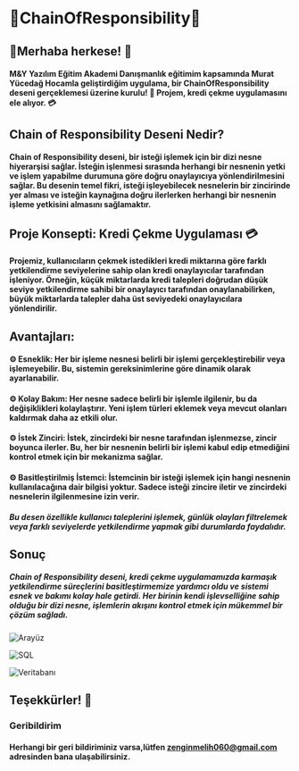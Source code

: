 # 🚀ChainOfResponsibility🚀

##  🌟Merhaba herkese! 🌟

####  M&Y Yazılım Eğitim Akademi Danışmanlık eğitimim kapsamında Murat Yücedağ Hocamla geliştirdiğim uygulama, bir ChainOfResponsibility deseni gerçeklemesi üzerine kurulu! 🎉 Projem, kredi çekme uygulamasını ele alıyor. 💳

## Chain of Responsibility Deseni Nedir?
#### Chain of Responsibility deseni, bir isteği işlemek için bir dizi nesne hiyerarşisi sağlar. İsteğin işlenmesi sırasında herhangi bir nesnenin yetki ve işlem yapabilme durumuna göre doğru onaylayıcıya yönlendirilmesini sağlar. Bu desenin temel fikri, isteği işleyebilecek nesnelerin bir zincirinde yer alması ve isteğin kaynağına doğru ilerlerken herhangi bir nesnenin işleme yetkisini almasını sağlamaktır.

## Proje Konsepti: Kredi Çekme Uygulaması 💳
#### Projemiz, kullanıcıların çekmek istedikleri kredi miktarına göre farklı yetkilendirme seviyelerine sahip olan kredi onaylayıcılar tarafından işleniyor. Örneğin, küçük miktarlarda kredi talepleri doğrudan düşük seviye yetkilendirme sahibi bir onaylayıcı tarafından onaylanabilirken, büyük miktarlarda talepler daha üst seviyedeki onaylayıcılara yönlendirilir.

## Avantajları:
#### ⚙️ Esneklik: Her bir işleme nesnesi belirli bir işlemi gerçekleştirebilir veya işlemeyebilir. Bu, sistemin gereksinimlerine göre dinamik olarak ayarlanabilir.

#### ⚙️ Kolay Bakım: Her nesne sadece belirli bir işlemle ilgilenir, bu da değişiklikleri kolaylaştırır. Yeni işlem türleri eklemek veya mevcut olanları kaldırmak daha az etkili olur.

#### ⚙️ İstek Zinciri: İstek, zincirdeki bir nesne tarafından işlenmezse, zincir boyunca ilerler. Bu, her bir nesnenin belirli bir işlemi kabul edip etmediğini kontrol etmek için bir mekanizma sağlar.

#### ⚙️ Basitleştirilmiş İstemci: İstemcinin bir isteği işlemek için hangi nesnenin kullanılacağına dair bilgisi yoktur. Sadece isteği zincire iletir ve zincirdeki nesnelerin ilgilenmesine izin verir.

##### Bu desen özellikle kullanıcı taleplerini işlemek, günlük olayları filtrelemek veya farklı seviyelerde yetkilendirme yapmak gibi durumlarda faydalıdır.

## Sonuç
##### Chain of Responsibility deseni, kredi çekme uygulamamızda karmaşık yetkilendirme süreçlerini basitleştirmemize yardımcı oldu ve sistemi esnek ve bakımı kolay hale getirdi. Her birinin kendi işlevselliğine sahip olduğu bir dizi nesne, işlemlerin akışını kontrol etmek için mükemmel bir çözüm sağladı.
![Arayüz](https://r.resimlink.com/ldtrA18.png)

![SQL](https://r.resimlink.com/3_2gUINjD.png)

![Veritabanı](https://r.resimlink.com/v-9xIVQw.png)

## Teşekkürler! 🚀

### Geribildirim
#### Herhangi bir geri bildiriminiz varsa,lütfen zenginmelih060@gmail.com adresinden bana ulaşabilirsiniz.

